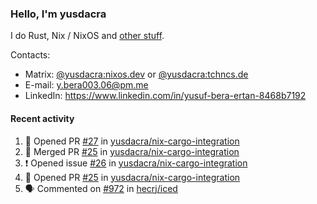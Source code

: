 ### Hello, I'm yusdacra

I do Rust, Nix / NixOS and [other stuff](https://yusdacra.gitlab.io/about).

Contacts:
- Matrix: [@yusdacra:nixos.dev](https://matrix.to/#/@yusdacra:nixos.dev) or [@yusdacra:tchncs.de](https://matrix.to/#/@yusdacra:tchncs.de)
- E-mail: y.bera003.06@pm.me
- LinkedIn: https://www.linkedin.com/in/yusuf-bera-ertan-8468b7192

#### Recent activity

<!--START_SECTION:activity-->
1. 💪 Opened PR [#27](https://github.com/yusdacra/nix-cargo-integration/pull/27) in [yusdacra/nix-cargo-integration](https://github.com/yusdacra/nix-cargo-integration)
2. 🎉 Merged PR [#25](https://github.com/yusdacra/nix-cargo-integration/pull/25) in [yusdacra/nix-cargo-integration](https://github.com/yusdacra/nix-cargo-integration)
3. ❗️ Opened issue [#26](https://github.com/yusdacra/nix-cargo-integration/issues/26) in [yusdacra/nix-cargo-integration](https://github.com/yusdacra/nix-cargo-integration)
4. 💪 Opened PR [#25](https://github.com/yusdacra/nix-cargo-integration/pull/25) in [yusdacra/nix-cargo-integration](https://github.com/yusdacra/nix-cargo-integration)
5. 🗣 Commented on [#972](https://github.com/hecrj/iced/issues/972) in [hecrj/iced](https://github.com/hecrj/iced)
<!--END_SECTION:activity-->
